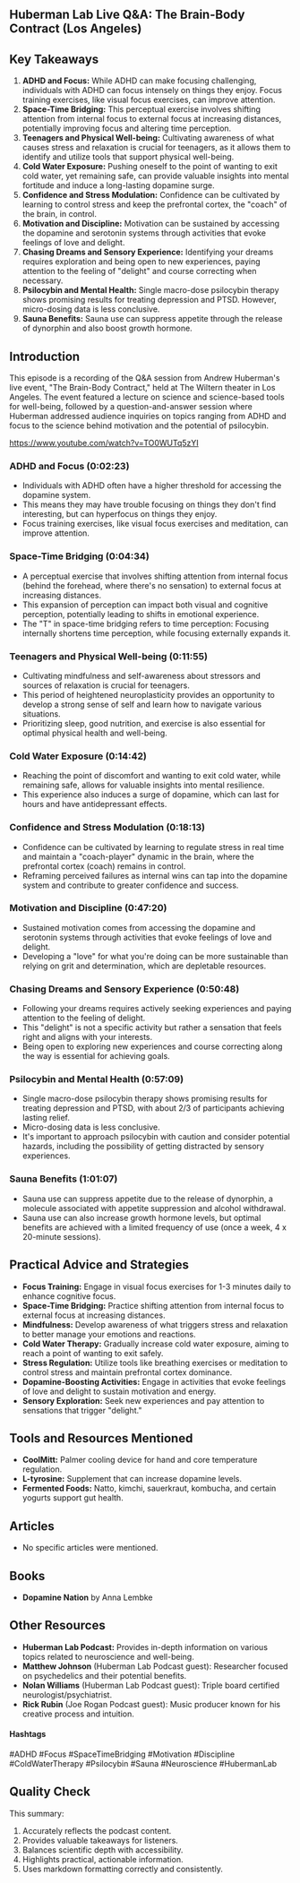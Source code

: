 ## Huberman Lab Live Q&A: The Brain-Body Contract (Los Angeles)

## Key Takeaways
1. **ADHD and Focus:** While ADHD can make focusing challenging, individuals with ADHD can focus intensely on things they enjoy. Focus training exercises, like visual focus exercises, can improve attention.
2. **Space-Time Bridging:** This perceptual exercise involves shifting attention from internal focus to external focus at increasing distances, potentially improving focus and altering time perception.
3. **Teenagers and Physical Well-being:**  Cultivating awareness of what causes stress and relaxation is crucial for teenagers, as it allows them to identify and utilize tools that support physical well-being.
4. **Cold Water Exposure:**  Pushing oneself to the point of wanting to exit cold water, yet remaining safe, can provide valuable insights into mental fortitude and induce a long-lasting dopamine surge.
5. **Confidence and Stress Modulation:**  Confidence can be cultivated by learning to control stress and keep the prefrontal cortex, the "coach" of the brain, in control. 
6. **Motivation and Discipline:** Motivation can be sustained by accessing the dopamine and serotonin systems through activities that evoke feelings of love and delight.
7. **Chasing Dreams and Sensory Experience:**  Identifying your dreams requires exploration and being open to new experiences, paying attention to the feeling of "delight" and course correcting when necessary.
8. **Psilocybin and Mental Health:**  Single macro-dose psilocybin therapy shows promising results for treating depression and PTSD. However, micro-dosing data is less conclusive. 
9. **Sauna Benefits:**  Sauna use can suppress appetite through the release of dynorphin and also boost growth hormone.

## Introduction
This episode is a recording of the Q&A session from Andrew Huberman's live event, "The Brain-Body Contract," held at The Wiltern theater in Los Angeles. The event featured a lecture on science and science-based tools for well-being, followed by a question-and-answer session where Huberman addressed audience inquiries on topics ranging from ADHD and focus to the science behind motivation and the potential of psilocybin.

https://www.youtube.com/watch?v=TO0WUTq5zYI

### ADHD and Focus (0:02:23)
-  Individuals with ADHD often have a higher threshold for accessing the dopamine system.
-  This means they may have trouble focusing on things they don't find interesting, but can hyperfocus on things they enjoy.
-  Focus training exercises, like visual focus exercises and meditation, can improve attention.

### Space-Time Bridging (0:04:34)
-  A perceptual exercise that involves shifting attention from internal focus (behind the forehead, where there's no sensation) to external focus at increasing distances.
-  This expansion of perception can impact both visual and cognitive perception, potentially leading to shifts in emotional experience.
-  The "T" in space-time bridging refers to time perception: Focusing internally shortens time perception, while focusing externally expands it.

### Teenagers and Physical Well-being (0:11:55)
-  Cultivating mindfulness and self-awareness about stressors and sources of relaxation is crucial for teenagers.
-  This period of heightened neuroplasticity provides an opportunity to develop a strong sense of self and learn how to navigate various situations.
-  Prioritizing sleep, good nutrition, and exercise is also essential for optimal physical health and well-being.

### Cold Water Exposure (0:14:42)
-  Reaching the point of discomfort and wanting to exit cold water, while remaining safe, allows for valuable insights into mental resilience.
-  This experience also induces a surge of dopamine, which can last for hours and have antidepressant effects.

### Confidence and Stress Modulation (0:18:13)
-  Confidence can be cultivated by learning to regulate stress in real time and maintain a "coach-player" dynamic in the brain, where the prefrontal cortex (coach) remains in control.
-  Reframing perceived failures as internal wins can tap into the dopamine system and contribute to greater confidence and success. 

### Motivation and Discipline (0:47:20)
-  Sustained motivation comes from accessing the dopamine and serotonin systems through activities that evoke feelings of love and delight. 
-  Developing a "love" for what you're doing can be more sustainable than relying on grit and determination, which are depletable resources.

### Chasing Dreams and Sensory Experience (0:50:48)
-  Following your dreams requires actively seeking experiences and paying attention to the feeling of delight.
-  This "delight" is not a specific activity but rather a sensation that feels right and aligns with your interests.
-  Being open to exploring new experiences and course correcting along the way is essential for achieving goals.

### Psilocybin and Mental Health (0:57:09)
-  Single macro-dose psilocybin therapy shows promising results for treating depression and PTSD, with about 2/3 of participants achieving lasting relief.
-  Micro-dosing data is less conclusive.
-  It's important to approach psilocybin with caution and consider potential hazards, including the possibility of getting distracted by sensory experiences.

### Sauna Benefits (1:01:07)
-  Sauna use can suppress appetite due to the release of dynorphin, a molecule associated with appetite suppression and alcohol withdrawal.
-  Sauna use can also increase growth hormone levels, but optimal benefits are achieved with a limited frequency of use (once a week, 4 x 20-minute sessions).

## Practical Advice and Strategies
- **Focus Training:** Engage in visual focus exercises for 1-3 minutes daily to enhance cognitive focus.
- **Space-Time Bridging:** Practice shifting attention from internal focus to external focus at increasing distances.
- **Mindfulness:** Develop awareness of what triggers stress and relaxation to better manage your emotions and reactions.
- **Cold Water Therapy:** Gradually increase cold water exposure, aiming to reach a point of wanting to exit safely.
- **Stress Regulation:** Utilize tools like breathing exercises or meditation to control stress and maintain prefrontal cortex dominance.
- **Dopamine-Boosting Activities:** Engage in activities that evoke feelings of love and delight to sustain motivation and energy.
- **Sensory Exploration:**  Seek new experiences and pay attention to sensations that trigger "delight."

## Tools and Resources Mentioned
- **CoolMitt:**  Palmer cooling device for hand and core temperature regulation.
- **L-tyrosine:**  Supplement that can increase dopamine levels.
- **Fermented Foods:** Natto, kimchi, sauerkraut, kombucha, and certain yogurts support gut health. 

## Articles
-  No specific articles were mentioned.

## Books
- **Dopamine Nation** by Anna Lembke

## Other Resources
- **Huberman Lab Podcast:**  Provides in-depth information on various topics related to neuroscience and well-being.
- **Matthew Johnson** (Huberman Lab Podcast guest):  Researcher focused on psychedelics and their potential benefits.
- **Nolan Williams** (Huberman Lab Podcast guest):  Triple board certified neurologist/psychiatrist.
- **Rick Rubin** (Joe Rogan Podcast guest):  Music producer known for his creative process and intuition.

#### Hashtags  
#ADHD #Focus #SpaceTimeBridging #Motivation #Discipline #ColdWaterTherapy #Psilocybin #Sauna #Neuroscience #HubermanLab

## Quality Check 
This summary:
1. Accurately reflects the podcast content.
2. Provides valuable takeaways for listeners.
3. Balances scientific depth with accessibility.
4. Highlights practical, actionable information.
5. Uses markdown formatting correctly and consistently. 
